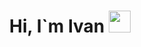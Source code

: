 <h1 align="center">Hi, I`m Ivan <img src=" https://media.giphy.com/media/hvRJLFzcasr4ia7z/giphy.gif" width="35"></h1>


